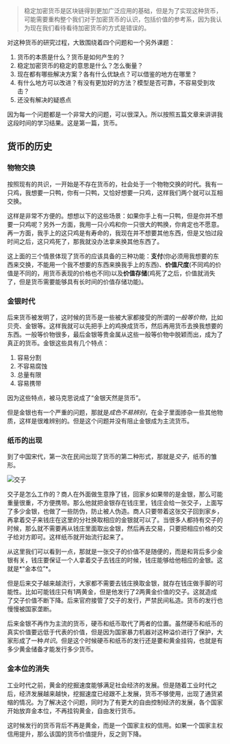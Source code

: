 > 稳定加密货币是区块链得到更加广泛应用的基础，但是为了实现这种货币，可能需要重构整个我们对于加密货币的认识，包括价值的参考系，因为我认为现在我们看待看待加密货币的方式是错误的。

对这种货币的研究过程，大致围绕着四个问题和一个另外课题：

1. 货币的本质是什么？货币是如何产生的？
2. 稳定加密货币的稳定的意思是什么？怎么衡量？
3. 现在都有哪些解决方案？各有什么优缺点？可以借鉴的地方在哪里？
4. 有什么地方可以改进？有没有更加好的方法？模型是否可靠，不容易受到攻击？
5. 还没有解决的疑惑点

因为每一个问题都是一个非常大的问题，可以很深入。所以按照五篇文章来讲讲我这段时间的学习结果。这是第一篇，货币。

## 货币的历史

### 物物交换

按照现有的共识，一开始是不存在货币的，社会处于一个物物交换的时代。我有一只鸡，我想要一只鸭，你有一只鸭，又恰好想要一只鸡，这样我们两个就可以互相交换。

这样是非常不方便的。想想以下的这些场景：如果你手上有一只鸭，但是你并不想要一只鸡呢？另外一方面，我用一只小鸡和你一只很大的鸭换，你肯定也不愿意。再一方面，我手上的这只鸡是有寿命的，我现在并不想要其他东西，但是又怕过段时间之后，这只鸡死了，那我就没办法拿来换其他东西了。

这上面的三个情景体现了货币的应该具备的三种功能：**支付**(你必须用我想要的东西来交换，不能用一个我不想要的东西来换我手上的东西)、**价值尺度**(不同鸡的价值是不同的，用货币表现的价格也不同)以及**价值存储**(鸡死了之后，价值就消失了，但是货币需要能够具有长时间的价值存储功能)。

### 金银时代

后来货币被发明了，这时候的货币是一些被大家都接受的所谓的*一般等价物*，比如贝壳、金银等。这样我就可以先把手上的鸡换成货币，然后再用货币去换我想要的东西。一般等价物很多，最后金银等贵金属从这些一般等价物中脱颖而出，成为了真正的货币。金银这些具有几个特点：

1. 容易分割
2. 不容易腐蚀
3. 总量有限
4. 容易携带

因为这些特点，被马克思说成了“金银天然是货币”。

但是金银也有一个严重的问题，那就是*成色不易辨别*，在金子里面掺杂一些其他物质，这样是很难辨别的。但是这个问题并没有阻止金银成为主流货币。

### 纸币的出现

到了中国宋代，第一次在民间出现了货币的第二种形式，那就是*交子*，纸币的雏形。

![交子](https://ws4.sinaimg.cn/large/006tNc79gy1fp1zi0w4eqj308k0ex0v9.jpg)

交子是怎么工作的？商人在外面做生意挣了钱，回家乡如果带的是金银，那么可能重量很重，不方便携带。那么他就把金银存在钱庄里，钱庄会给一张交子，上面写了多少金银，也做了一些防伪，防止被人伪造。商人只要带着这张交子回到家乡，再拿着交子来钱庄在这里的分社换取相应的金银就可以了。当很多人都持有交子的时候，那么就不需要再从钱庄里面取出金银，然后再去交易，只要把相应价格的交子给对方即可。这样纸币就开始流行起来了。

从这里我们可以看到一点，那就是一张交子的价值不是随便的，而是和背后多少金银有关，钱庄要保证一个人拿着交子去钱庄的时候，钱庄能够给他相应的金银。这就是*“金本位”*。

但是后来交子越来越流行，大家都不需要去钱庄换取金银，就存在钱庄做手脚的可能性。比如可能钱庄只有1两黄金，但是他发行了2两黄金价值的交子。这就造成了交子价值不断下降。后来官府接管了交子的发行，严禁民间私造。货币的发行也慢慢被国家垄断。

后来金银不再作为主流的货币，硬币和纸币取代了两者的位置。虽然硬币和纸币的真实价值要远低于代表的价值，但是因为国家暴力机器对这种溢价进行了保护，大家形成了一种*共识*。但是这个时候硬币和纸币的发行还是要和黄金挂钩，也就是有多少黄金储备才能发行多少货币。

### 金本位的消失

工业时代之前，黄金的挖掘速度能够满足社会经济的发展。但是随着工业时代之后，经济发展越来越快，挖掘速度已经跟不上发展，货币不够使用，出现了通货紧缩的情况。为了解决这个问题，同时为了有更大的自由控制经济的发展，各个国家开始放弃金本位，不再挂钩黄金，自由发行货币。

这时候发行的货币背后不再是黄金，而是一个国家主权的信用。如果一个国家主权信用提升，那么该国的货币价值提升，反之则下降。









